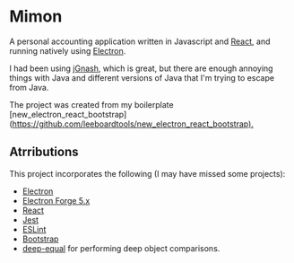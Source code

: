 # Mimon
A personal accounting application written in Javascript and [React](https://reactjs.org/), and running natively using [Electron](https://electronjs.org/).

I had been using [jGnash](https://sourceforge.net/projects/jgnash/), which is great, but there are enough annoying things with Java and different versions of Java that I'm trying to escape from Java.


The project was created from my boilerplate [new_electron_react_bootstrap](<https://github.com/leeboardtools/new_electron_react_bootstrap).>

## Atrributions
This project incorporates the following (I may have missed some projects):

- [Electron](https://electronjs.org/)
- [Electron Forge 5.x](https://github.com/electron-userland/electron-forge/tree/5.x)
- [React](https://reactjs.org/)
- [Jest](https://jestjs.io/)
- [ESLint](https://eslint.org/)
- [Bootstrap](https://getbootstrap.com/)
- [deep-equal](https://www.npmjs.com/package/deep-equal) for performing deep object comparisons.


